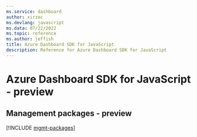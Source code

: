 ```yaml
---
ms.service: dashboard
author: xirzec
ms.devlang: javascript
ms.data: 07/22/2022
ms.topic: reference
ms.author: jeffish
title: Azure Dashboard SDK for JavaScript
description: Reference for Azure Dashboard SDK for JavaScript
---
```

# Azure Dashboard SDK for JavaScript - preview

## Management packages - preview
[!INCLUDE [mgmt-packages](dashboard-mgmt-index.md)]